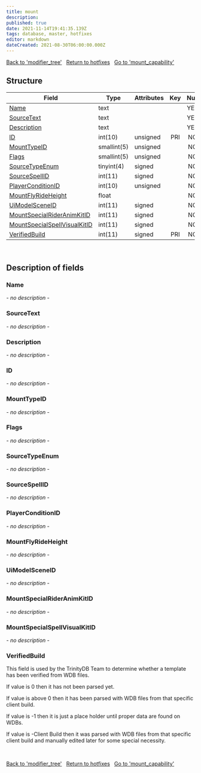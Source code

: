 ```yaml
---
title: mount
description: 
published: true
date: 2021-11-14T19:41:35.139Z
tags: database, master, hotfixes
editor: markdown
dateCreated: 2021-08-30T06:00:00.000Z
---
```


<a href="https://trinitycore.info/en/database/master/hotfixes/modifier_tree" class="mt-5 v-btn v-btn--depressed v-btn--flat v-btn--outlined theme--light v-size--default darkblue--text text--lighten-3"><span class="v-btn__content"><i aria-hidden="true" class="v-icon notranslate v-icon--left mdi mdi-arrow-left theme--light"></i><span>Back to 'modifier_tree'</span></span></a>&nbsp;&nbsp;&nbsp;<a href="https://trinitycore.info/en/database/master/hotfixes/home" class="mt-5 v-btn v-btn--depressed v-btn--flat v-btn--outlined theme--light v-size--default darkblue--text text--lighten-3"><span class="v-btn__content"><i aria-hidden="true" class="v-icon notranslate v-icon--left mdi mdi-home-outline theme--light"></i><span>Return to hotfixes</span></span></a>&nbsp;&nbsp;&nbsp;<a href="https://trinitycore.info/en/database/master/hotfixes/mount_capability" class="mt-5 v-btn v-btn--depressed v-btn--flat v-btn--outlined theme--light v-size--default darkblue--text text--lighten-3"><span class="v-btn__content"><span>Go to 'mount_capability'</span><i aria-hidden="true" class="v-icon notranslate v-icon--right mdi mdi-arrow-right theme--light"></i></span></a>

## Structure

| Field | Type | Attributes | Key | Null | Default | Extra | Comment |
| --- | --- | --- | :---: | :---: | --- | --- | --- |
| [Name](#name) | text |  |  | YES | NULL |  |  |
| [SourceText](#sourcetext) | text |  |  | YES | NULL |  |  |
| [Description](#description) | text |  |  | YES | NULL |  |  |
| [ID](#id) | int(10) | unsigned | PRI | NO | 0 |  |  |
| [MountTypeID](#mounttypeid) | smallint(5) | unsigned |  | NO | 0 |  |  |
| [Flags](#flags) | smallint(5) | unsigned |  | NO | 0 |  |  |
| [SourceTypeEnum](#sourcetypeenum) | tinyint(4) | signed |  | NO | 0 |  |  |
| [SourceSpellID](#sourcespellid) | int(11) | signed |  | NO | 0 |  |  |
| [PlayerConditionID](#playerconditionid) | int(10) | unsigned |  | NO | 0 |  |  |
| [MountFlyRideHeight](#mountflyrideheight) | float |  |  | NO | 0 |  |  |
| [UiModelSceneID](#uimodelsceneid) | int(11) | signed |  | NO | 0 |  |  |
| [MountSpecialRiderAnimKitID](#mountspecialrideranimkitid) | int(11) | signed |  | NO | 0 |  |  |
| [MountSpecialSpellVisualKitID](#mountspecialspellvisualkitid) | int(11) | signed |  | NO | 0 |  |  |
| [VerifiedBuild](#verifiedbuild) | int(11) | signed | PRI | NO | 0 |  |  |
&nbsp;
## Description of fields

### Name
*- no description -*
&nbsp;

### SourceText
*- no description -*
&nbsp;

### Description
*- no description -*
&nbsp;

### ID
*- no description -*
&nbsp;

### MountTypeID
*- no description -*
&nbsp;

### Flags
*- no description -*
&nbsp;

### SourceTypeEnum
*- no description -*
&nbsp;

### SourceSpellID
*- no description -*
&nbsp;

### PlayerConditionID
*- no description -*
&nbsp;

### MountFlyRideHeight
*- no description -*
&nbsp;

### UiModelSceneID
*- no description -*
&nbsp;

### MountSpecialRiderAnimKitID
*- no description -*
&nbsp;

### MountSpecialSpellVisualKitID
*- no description -*
&nbsp;

### VerifiedBuild
This field is used by the TrinityDB Team to determine whether a template has been verified from WDB files.

If value is 0 then it has not been parsed yet.

If value is above 0 then it has been parsed with WDB files from that specific client build.

If value is -1 then it is just a place holder until proper data are found on WDBs.

If value is -Client Build then it was parsed with WDB files from that specific client build and manually edited later for some special necessity.

&nbsp;

<a href="https://trinitycore.info/en/database/master/hotfixes/modifier_tree" class="mt-5 v-btn v-btn--depressed v-btn--flat v-btn--outlined theme--light v-size--default darkblue--text text--lighten-3"><span class="v-btn__content"><i aria-hidden="true" class="v-icon notranslate v-icon--left mdi mdi-arrow-left theme--light"></i><span>Back to 'modifier_tree'</span></span></a>&nbsp;&nbsp;&nbsp;<a href="https://trinitycore.info/en/database/master/hotfixes/home" class="mt-5 v-btn v-btn--depressed v-btn--flat v-btn--outlined theme--light v-size--default darkblue--text text--lighten-3"><span class="v-btn__content"><i aria-hidden="true" class="v-icon notranslate v-icon--left mdi mdi-home-outline theme--light"></i><span>Return to hotfixes</span></span></a>&nbsp;&nbsp;&nbsp;<a href="https://trinitycore.info/en/database/master/hotfixes/mount_capability" class="mt-5 v-btn v-btn--depressed v-btn--flat v-btn--outlined theme--light v-size--default darkblue--text text--lighten-3"><span class="v-btn__content"><span>Go to 'mount_capability'</span><i aria-hidden="true" class="v-icon notranslate v-icon--right mdi mdi-arrow-right theme--light"></i></span></a>

